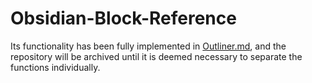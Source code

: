 # Obsidian-Block-Reference

Its functionality has been fully implemented in [Outliner.md](https://outliner.md), and the repository will be archived until it is deemed necessary to separate the functions individually.
